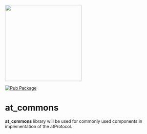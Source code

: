 <img width=250px src="https://atsign.dev/assets/img/atPlatform_logo_gray.svg?sanitize=true">

[![Pub Package](https://img.shields.io/pub/v/at_commons)](https://pub.dev/packages/at_commons)

# at_commons

**at_commons** library will be used for commonly used components in implementation of the atProtocol.
